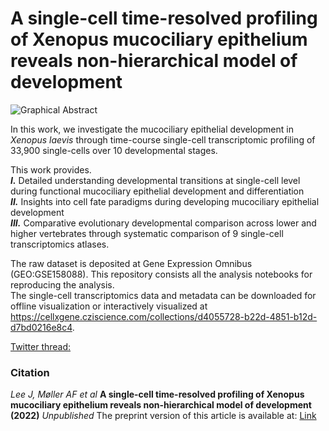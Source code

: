 # A single-cell time-resolved profiling of Xenopus mucociliary epithelium reveals non-hierarchical model of development
![Graphical Abstract](figs/graphicabstract.png)

In this work, we investigate the mucociliary epithelial development in _Xenopus laevis_ through time-course single-cell transcriptomic profiling of 33,900 single-cells over 10 developmental stages.  

This work provides.  
**_I._** Detailed understanding developmental transitions at single-cell level during functional mucociliary epithelial development and differentiation  
**_II._** Insights into cell fate paradigms during developing mucociliary epithelial development  
**_III._** Comparative evolutionary developmental comparison across lower and higher vertebrates through systematic comparison of 9 single-cell transcriptomics atlases.  

The raw dataset is deposited at Gene Expression Omnibus (GEO:GSE158088). This repository consists all the analysis notebooks for reproducing the analysis.   
The single-cell transcriptomics data and metadata can be downloaded for offline visualization or interactively visualized at https://cellxgene.cziscience.com/collections/d4055728-b22d-4851-b12d-d7bd0216e8c4.  


[Twitter thread:]( https://twitter.com/kedar_natarajan)


### Citation
_Lee J, Møller AF et al_ **A single-cell time-resolved profiling of Xenopus mucociliary epithelium reveals non-hierarchical model of development (2022)** *_Unpublished_*
The preprint version of this article is available at: [Link](https://doi.org/XXXXX)  
